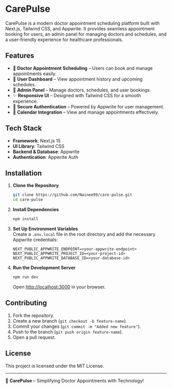 # CarePulse

CarePulse is a modern doctor appointment scheduling platform built with Next.js, Tailwind CSS, and Appwrite. It provides seamless appointment booking for users, an admin panel for managing doctors and schedules, and a user-friendly experience for healthcare professionals.

## Features

- 🏥 **Doctor Appointment Scheduling** – Users can book and manage appointments easily.
- 👤 **User Dashboard** – View appointment history and upcoming schedules.
- 🔧 **Admin Panel** – Manage doctors, schedules, and user bookings.
- ✨ **Responsive UI** – Designed with Tailwind CSS for a smooth experience.
- 🔐 **Secure Authentication** – Powered by Appwrite for user management.
- 📅 **Calendar Integration** – View and manage appointments effectively.

## Tech Stack

- **Framework**: Next.js 15
- **UI Library**: Tailwind CSS
- **Backend & Database**: Appwrite
- **Authentication**: Appwrite Auth

## Installation

1. **Clone the Repository**
   ```sh
   git clone https://github.com/Nainee99/care-pulse.git
   cd care-pulse
   ```

2. **Install Dependencies**
   ```sh
   npm install
   ```

3. **Set Up Environment Variables**  
   Create a `.env.local` file in the root directory and add the necessary Appwrite credentials:
   ```env
   NEXT_PUBLIC_APPWRITE_ENDPOINT=<your-appwrite-endpoint>
   NEXT_PUBLIC_APPWRITE_PROJECT_ID=<your-project-id>
   NEXT_PUBLIC_APPWRITE_DATABASE_ID=<your-database-id>
   ```

4. **Run the Development Server**
   ```sh
   npm run dev
   ```
   Open [http://localhost:3000](http://localhost:3000) in your browser.

## Contributing

1. Fork the repository.
2. Create a new branch (`git checkout -b feature-name`).
3. Commit your changes (`git commit -m "Added new feature"`).
4. Push to the branch (`git push origin feature-name`).
5. Open a pull request.

## License

This project is licensed under the MIT License.

---

🚀 **CarePulse** – Simplifying Doctor Appointments with Technology!
